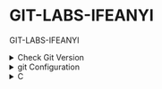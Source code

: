# GIT-LABS-IFEANYI

GIT-LABS-IFEANYI

<details>
  <summary>Check Git Version</summary>

```sh
git -v
```

</details>

<details>
  <summary>git Configuration</summary>

```sh
git config --global user.name "Your Name"
git config --global user.email "your.email@example.com"
```

</details>

<details>
  <summary>C</summary>

### C

```
n
```

### C

```
n
```

</details>
